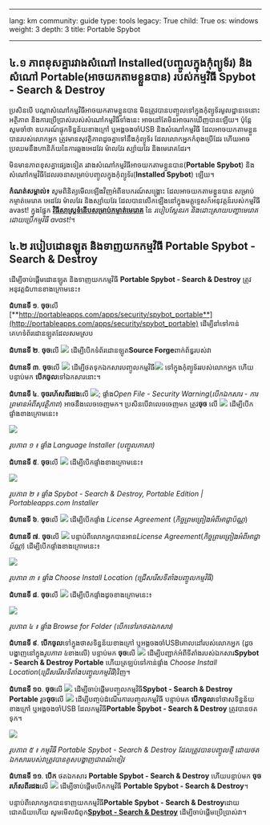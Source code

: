 

---

lang: km
community: guide
type: tools
legacy: True
child: True
os: windows
weight: 3
depth: 3
title: Portable Spybot

---

## ៤.១ ភាពខុសគ្នារវាងសំណៅ Installed(បញ្ចូលក្នុងកុំព្យូទ័រ) និងសំណៅ Portable(អាចយកតាមខ្លួនបាន) របស់កម្មវិធី Spybot - Search & Destroy ##

ប្រសិនបើ បណ្តាសំណៅកម្មវិធីអាចយកតាមខ្លួនបាន មិនត្រូវបានបញ្ចូលទៅក្នុងកុំព្យូទ័រមូលដ្ឋានទេនោះ  អត្ថិភាព និងការប្រើប្រាស់របស់សំណៅកម្មវិធីទាំងនេះ អាចនៅតែមិនអាចរកឃើញបានឡើយ។ ប៉ុន្តែ សូមចាំថា ឧបករណ៍ផ្ទុកទិន្នន័យខាងក្រៅ ឬអង្គចងចាំUSB និងសំណៅកម្មវិធី ដែលអាចយកតាមខ្លួនបានរបស់លោកអ្នក ត្រូវមានសុវត្ថិភាពដូចគ្នាទៅនឹងកុំព្យូទ័រ ដែលលោកអ្នកកំពុងប្រើដែរ ហើយអាចប្រឈមនឹងហានិភ័យនៃការឆ្លងអេដវែរ ម៉ាលវែរ ស្ប៉ាយវែរ និងមេរោគដែរ។

មិនមានភាពខុសគ្នាផ្សេងទៀត រវាងសំណៅកម្មវិធីអាចយកតាមខ្លួនបាន(**Portable Spybot**) និងសំណៅកម្មវិធីដែលរចនាសម្រាប់បញ្ចូលក្នុងកុំព្យូទ័រ(**Installed Spybot**) ឡើយ។

**កំណត់សម្គាល់៖** សូមពិនិត្យមើលឡើងវិញអំពីឧបករណ៍សង្គ្រោះ ដែលអាចយកតាមខ្លួនបាន សម្រាប់កម្ចាត់មេរោគ អេដវែរ ម៉ាលវែរ និងស្ប៉ាយវែរ ដែលបានលើកឡើងនៅក្នុងមគ្គុទ្ទេសក៍អនុវត្តន៍របស់កម្មវិធី avast! ក្នុងផ្នែក [**វិធីសាស្ត្រទំនើបសម្រាប់កម្ចាត់មេរោគ**](/km/dealingwithviruses#4.9) នៃ *របៀបស្គែនរក និងដោះស្រាយបញ្ហាមេរោគដោយប្រើកម្មវិធី avast!*។

## ៤.២ របៀបដោនឡូត និងទាញយកកម្មវិធី Portable Spybot - Search & Destroy ##

ដើម្បីចាប់ផ្តើមដោនឡូត និងទាញយកកម្មវិធី **Portable Spybot - Search & Destroy** ត្រូវអនុវត្តជំហានខាងក្រោមនេះ៖

**ជំហានទី ១**. **ចុច**លើ [**http://portableapps.com/apps/security/spybot_portable**](http://portableapps.com/apps/security/spybot_portable) ដើម្បីនាំទៅកាន់គេហទំព័រដោនឡូតដែលសមស្រប

**ជំហានទី ២**. **ចុច**លើ ![](/sbox/screen/spybotportable-en-1/02.png) ដើម្បីបើកទំព័រដោនឡូត**Source Forge**ពាក់ព័ន្ធរបស់វា

**ជំហានទី ៣**. **ចុច**លើ ![](/sbox/screen/spybotportable-en-1/03.png) ដើម្បីថតទុកឯកសារបញ្ចូលកម្មវិធី![](/sbox/screen/spybotportable-en-1/04.png) ទៅក្នុងកុំព្យូទ័ររបស់លោកអ្នក ហើយបន្ទាប់មក **បើកចូល**ទៅឯកសារនោះ។

**ជំហានទី ៤**. **ចុចរហ័សពីរដង**លើ ![](/sbox/screen/spybotportable-en-1/04.png); ផ្ទាំង*Open File - Security Warning*(*បើកឯកសារ - ការព្រមានអំពីសុវត្ថិភាព*) អាចនឹងលេចចេញមក។ ប្រសិនបើវាលេចចេញមក ត្រូវ**ចុច** លើ ![](/sbox/screen/spybotportable-en-1/05.png) ដើម្បីបើកផ្ទាំងខាងក្រោមនេះ៖

![](/sbox/screen/spybotportable-en-1/06.png)

*រូបភាព ១ ៖ ផ្ទាំង Language Installer (បញ្ចូលភាសា)*

**ជំហានទី ៥**. **ចុច**លើ ![](/sbox/screen/spybotportable-en-1/07.png) ដើម្បីបើកផ្ទាំងខាងក្រោមនេះ៖ 

![](/sbox/screen/spybotportable-en-1/08.png)

*រូបភាព ២ ៖ ផ្ទាំង Spybot - Search & Destroy, Portable Edition | Portableapps.com Installer*

**ជំហានទី ៦**. **ចុច**លើ ![](/sbox/screen/spybotportable-en-1/09.png) ដើម្បីបើកផ្ទាំង *License Agreement* (*កិច្ចព្រមព្រៀងអំពីអាជ្ញាប័ណ្ណ*)

**ជំហានទី ៧**. **ចុច**លើ ![](/sbox/screen/spybotportable-en-1/10.png) បន្ទាប់ពីលោកអ្នកបានអាន*License Agreement*(*កិច្ចព្រមព្រៀងអំពីអាជ្ញាប័ណ្ណ*) ដើម្បីបើកផ្ទាំងខាងក្រោមនេះ៖   

![](/sbox/screen/spybotportable-en-1/11.png)

*រូបភាព ៣ ៖ ផ្ទាំង Choose Install Location (ជ្រើសរើសទីតាំងបញ្ចូលកម្មវិធី)*

**ជំហានទី ៨**. **ចុច**លើ ![](/sbox/screen/spybotportable-en-1/12.png) ដើម្បីបើកផ្ទាំងដូចខាងក្រោមនេះ៖ 

![](/sbox/screen/spybotportable-en-1/13.png)

*រូបភាព ៤ ៖ ផ្ទាំង Browse for Folder (បើកទៅរកថតឯកសារ)*

**ជំហានទី ៩**. **បើកចូល**ទៅក្នុងថាសទិន្នន័យខាងក្រៅ ឬអង្គចងចាំUSBគោលដៅរបស់លោកអ្នក (ដូចបង្ហាញនៅក្នុង*រូបភាព ៤*ខាងលើ) បន្ទាប់មក **ចុច**លើ ![](/sbox/screen/spybotportable-en-1/07.png) ដើម្បីបញ្ជាក់អំពីទីតាំងរបស់ឯកសារ**Spybot - Search & Destroy Portable** ហើយត្រឡប់ទៅកាន់ផ្ទាំង *Choose Install Location*(*ជ្រើសរើសទីតាំងបញ្ចូលកម្មវិធី*)វិញ។

**ជំហានទី ១០**. **ចុច**លើ ![](/sbox/screen/spybotportable-en-1/14.png) ដើម្បីចាប់ផ្តើមបញ្ចូលកម្មវិធី**Spybot - Search & Destroy Portable** រួច**ចុច**លើ ![](/sbox/screen/spybotportable-en-1/15.png) ដើម្បីបញ្ចប់ដំណើរការបញ្ចូលកម្មវិធី បន្ទាប់មក **បើកចូល**ទៅថាសទិន្នន័យខាងក្រៅ ឬអង្គចងចាំUSB ដែលកម្មវិធី**Portable Spybot - Search & Destroy** ត្រូវបានថតទុក។

![](/sbox/screen/spybotportable-en-1/16.png)

*រូបភាព ៥ ៖ កម្មវិធី Portable Spybot - Search & Destroy ដែលត្រូវបានបញ្ចូលថ្មី ដោយថតឯកសាររបស់វាត្រូវបានគូសបង្ហាញជាពណ៌ខៀវ*

**ជំហានទី ១១**. **បើក** ថតឯកសារ **Portable Spybot - Search & Destroy**  ហើយបន្ទាប់មក **ចុចរហ័សពីរដង**លើ ![](/sbox/screen/spybotportable-en-1/17.png) ដើម្បីចាប់ផ្តើមបើកកម្មវិធី **Portable Spybot - Search & Destroy**។

បន្ទាប់ពីលោកអ្នកបានទាញយកកម្មវិធី**Portable Spybot - Search & Destroy**ដោយជោគជ័យហើយ សូមមើលជំពូក[**Spybot - Search & Destroy**](/km/spybot_main) ដើម្បីចាប់ផ្តើមប្រើប្រាស់វា។



